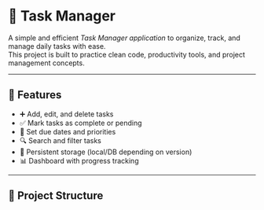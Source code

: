 # 📝 Task Manager

A simple and efficient *Task Manager application* to organize, track, and manage daily tasks with ease.  
This project is built to practice clean code, productivity tools, and project management concepts.

---

## 🚀 Features
- ➕ Add, edit, and delete tasks  
- ✅ Mark tasks as complete or pending  
- 📅 Set due dates and priorities  
- 🔍 Search and filter tasks  
- 💾 Persistent storage (local/DB depending on version)  
- 📊 Dashboard with progress tracking  

---

## 📂 Project Structure
